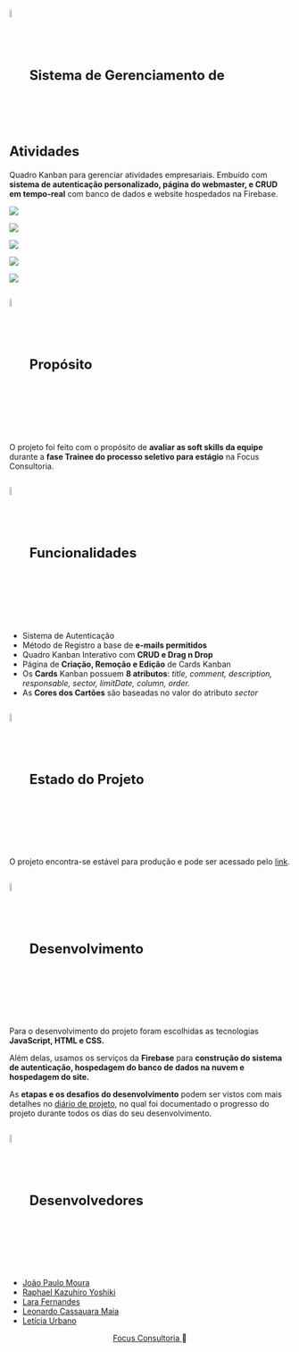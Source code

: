 <h1>
<div style="font-size: 24px;">
    <img align="center" width="6%" src="https://i.imgur.com/9Abj0hl.png" style="padding-bottom: 5px;">
    <span href='https://focus-kanban-board.web.app'>Sistema de Gerenciamento de Atividades</span>
</div>
</h1>

Quadro Kanban para gerenciar atividades empresariais. Embuído com **sistema de autenticação personalizado, página do webmaster, e CRUD em tempo-real** com banco de dados e website hospedados na Firebase.

<img align="center" width="auto" src="https://i.imgur.com/LpTuJoV.png"></img>

<img align="center" width="auto" src="https://i.imgur.com/6mgeIwD.png"></img>

<img align="center" width="auto" src="https://i.imgur.com/B3RLOo0.png"></img>

<img align="center" width="auto" src="https://i.imgur.com/8Fu5cwV.png"></img>

<img align="center" width="auto" src="https://i.imgur.com/b6xJEwG.png"></img>

<h2>
<div style="font-size: 24px;">
    <img align="center" width="6%" src="https://i.imgur.com/9Abj0hl.png" style="padding-bottom: 5px;">
    Propósito
</div>
</h2>

O projeto foi feito com o propósito de **avaliar as soft skills da equipe** durante a **fase Trainee do processo seletivo para estágio** na Focus Consultoria.

<h2>
<div style="font-size: 24px;">
    <img align="center" width="6%" src="https://i.imgur.com/9Abj0hl.png" style="padding-bottom: 5px;">
    Funcionalidades
</div>
</h2>

- Sistema de Autenticação
- Método de Registro a base de **e-mails permitidos**
- Quadro Kanban Interativo com **CRUD e Drag n Drop**
- Página de **Criação, Remoção e Edição** de Cards Kanban
- Os **Cards** Kanban possuem **8 atributos**: _title, comment, description, responsable, sector, limitDate, column, order._
- As **Cores dos Cartões** são baseadas no valor do atributo _sector_

<h2>
<div style="font-size: 24px;">
    <img align="center" width="6%" src="https://i.imgur.com/9Abj0hl.png" style="padding-bottom: 5px;">
    Estado do Projeto
</div>
</h2>

O projeto encontra-se estável para produção e pode ser acessado pelo
[link](https://focus-kanban-board.web.app).

<h2>
<div style="font-size: 24px;">
    <img align="center" width="6%" src="https://i.imgur.com/9Abj0hl.png" style="padding-bottom: 5px;">
    Desenvolvimento
</div>
</h2>

Para o desenvolvimento do projeto foram escolhidas as tecnologias **JavaScript, HTML e CSS.**

Além delas, usamos os serviços da **Firebase** para **construção do sistema de autenticação, hospedagem do banco de dados na nuvem e hospedagem do site.**

As **etapas e os desafios do desenvolvimento** podem ser vistos com mais detalhes no [diário de projeto](https://www.canva.com/design/DAF2Ujx6Wf8/i51aFLRlUX_V78TzAe2AIA/edit?utm_content=DAF2Ujx6Wf8&utm_campaign=designshare&utm_medium=link2&utm_source=sharebutton), no qual foi documentado o progresso do projeto durante todos os dias do seu desenvolvimento.

<h2>
<div style="font-size: 24px;">
    <img align="center" width="6%" src="https://i.imgur.com/9Abj0hl.png" style="padding-bottom: 5px;">
    Desenvolvedores
</div>
</h2>

- [João Paulo Moura](https://github.com/JPaulo-mrs)
- [Raphael Kazuhiro Yoshiki](https://github.com/RaphaelYoshiki)
- [Lara Fernandes](https://github.com/laraafern)
- [Leonardo Cassauara Maia](https://github.com/leonardocassauara)
- [Letícia Urbano](https://github.com/Urbanoleticia)

<div align="center"><a href='https://www.consultoriafocus.com'>Focus Consultoria </a> 🦈</div>
